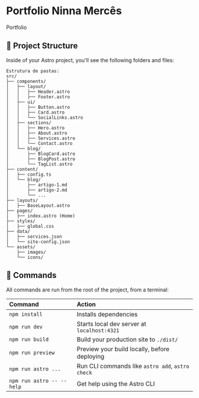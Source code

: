 # Portfolio Ninna Mercês
Portfolio

## 🚀 Project Structure

Inside of your Astro project, you'll see the following folders and files:

```text
Estrutura de pastas:
src/
├── components/
│   ├── layout/
│   │   ├── Header.astro
│   │   ├── Footer.astro
│   ├── ui/
│   │   ├── Button.astro
│   │   ├── Card.astro
│   │   └── SocialLinks.astro
│   ├── sections/
│   │   ├── Hero.astro
│   │   ├── About.astro
│   │   ├── Services.astro
│   │   └── Contact.astro
│   └── blog/
│       ├── BlogCard.astro
│       ├── BlogPost.astro
│       └── TagList.astro
├── content/
│   ├── config.ts
│   └── blog/
│       ├── artigo-1.md
│       ├── artigo-2.md
│       └── ...
├── layouts/
│   ├── BaseLayout.astro
├── pages/
│   ├── index.astro (Home)
├── styles/
│   ├── global.css
├── data/
│   ├── services.json
│   └── site-config.json
└── assets/
    ├── images/
    └── icons/
```


## 🧞 Commands

All commands are run from the root of the project, from a terminal:

| Command                   | Action                                           |
| :------------------------ | :----------------------------------------------- |
| `npm install`             | Installs dependencies                            |
| `npm run dev`             | Starts local dev server at `localhost:4321`      |
| `npm run build`           | Build your production site to `./dist/`          |
| `npm run preview`         | Preview your build locally, before deploying     |
| `npm run astro ...`       | Run CLI commands like `astro add`, `astro check` |
| `npm run astro -- --help` | Get help using the Astro CLI                     |

